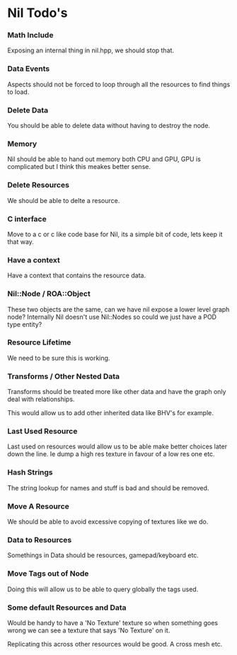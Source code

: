 # Nil Todo's


### Math Include

Exposing an internal thing in nil.hpp, we should stop that.


### Data Events

Aspects should not be forced to loop through all the resources to find
things to load.


### Delete Data

You should be able to delete data without having to destroy the node.

### Memory

Nil should be able to hand out memory both CPU and GPU, GPU is complicated but
I think this meakes better sense.


### Delete Resources

We should be able to delte a resource.


### C interface

Move to a c or c like code base for Nil, its a simple bit of code, lets keep it
that way.

### Have a context

Have a context that contains the resource data.


### Nil::Node / ROA::Object

These two objects are the same, can we have nil expose a lower level graph node?
Internally Nil doesn't use Nil::Nodes so could we just have a POD type entity?


### Resource Lifetime

We need to be sure this is working.


### Transforms / Other Nested Data

Transforms should be treated more like other data and have the graph only deal
with relationships.

This would allow us to add other inherited data like BHV's for example.


### Last Used Resource

Last used on resources would allow us to be able make better choices later down
the line. Ie dump a high res texture in favour of a low res one etc.


### Hash Strings

The string lookup for names and stuff is bad and should be removed.


### Move A Resource

We should be able to avoid excessive copying of textures like we do.


### Data to Resources

Somethings in Data should be resources, gamepad/keyboard etc.


### Move Tags out of Node

Doing this will allow us to be able to query globally the tags used.


### Some default Resources and Data

Would be handy to have a 'No Texture' texture so when something goes wrong we
can see a texture that says 'No Texture' on it.

Replicating this across other resources would be good. A cross mesh etc.
